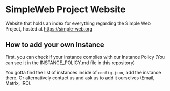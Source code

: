 # SimpleWeb Project Website
Website that holds an index for everything regarding the Simple Web Project, hosted at https://simple-web.org

## How to add your own Instance
First, you can check if your instance complies with our Instance Policy (You can see it in the INSTANCE_POLICY.md file in this repository)

You gotta find the list of instances inside of `config.json`, add the instance there. Or alternatively contact us and ask us to add it ourselves (Email, Matrix, IRC).

